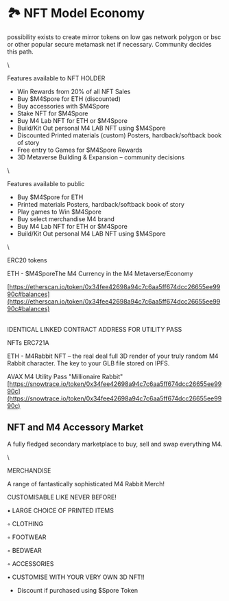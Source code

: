 # 🏞 NFT Model Economy



possibility exists to create mirror tokens on low gas network polygon or bsc or other popular secure metamask net if necessary. Community decides this path.

\


Features available to NFT HOLDER

* Win Rewards from 20% of all NFT Sales
* Buy $M4Spore for ETH (discounted)
* Buy accessories with $M4Spore
* Stake NFT for $M4Spore
* Buy M4 Lab NFT for ETH or $M4Spore
* Build/Kit Out personal M4 LAB NFT  using $M4Spore
* Discounted Printed materials (custom) Posters, hardback/softback book of story
* Free entry to Games for $M4Spore Rewards
* 3D Metaverse Building & Expansion – community decisions

\


Features available to public

* Buy $M4Spore for ETH
* Printed materials Posters, hardback/softback book of story
* Play games to Win $M4Spore
* Buy select merchandise M4 brand
* Buy M4 Lab NFT for ETH or $M4Spore
* Build/Kit Out personal M4 LAB NFT  using $M4Spore

\


ERC20 tokens

ETH - $M4SporeThe M4 Currency in the M4 Metaverse/Economy

[https://etherscan.io/token/0x34fee42698a94c7c6aa5ff674dcc26655ee9990c#balances](https://etherscan.io/token/0x34fee42698a94c7c6aa5ff674dcc26655ee9990c#balances)

\
IDENTICAL LINKED CONTRACT ADDRESS FOR UTILITY PASS



NFTs ERC721A

ETH - M4Rabbit NFT – the real deal full 3D render of your truly random M4 Rabbit character. The key to your GLB file stored on IPFS.

AVAX M4 Utility Pass "Millionaire Rabbit"\
[https://snowtrace.io/token/0x34fee42698a94c7c6aa5ff674dcc26655ee9990c](https://snowtrace.io/token/0x34fee42698a94c7c6aa5ff674dcc26655ee9990c)

## NFT and M4 Accessory Market

A fully fledged secondary marketplace to buy, sell and swap everything M4. &#x20;

\


MERCHANDISE

A  range of fantastically sophisticated M4 Rabbit Merch!

CUSTOMISABLE LIKE NEVER BEFORE!

&#x20;   • LARGE CHOICE OF PRINTED ITEMS

&#x20;       ◦ CLOTHING

&#x20;       ◦ FOOTWEAR

&#x20;       ◦ BEDWEAR

&#x20;       ◦ ACCESSORIES

• CUSTOMISE WITH YOUR VERY OWN 3D NFT!!

* Discount if purchased using $Spore Token
